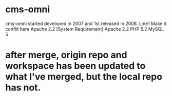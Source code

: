 # cms-omni
 
cms-omni started developed in 2007 and 1st released in 2008.
Line1 Make it conflit here
Apache 2.2
[System Requirement]
Apache 2.2
PHP 5.2
MySQL 5

# after merge, origin repo and workspace has been updated to what I've merged, but the local repo has not.